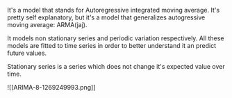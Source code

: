 It's a model that stands for Autoregressive integrated moving average. It's pretty self explanatory, but it's a model that generalizes autogressive moving average: ARMA(jaj).

It models non stationary series and periodic variation respectively. All these models are fitted to time series in order to better understand it an predict future values. 

Stationary series is a series which does not change it's expected value over time. 

![[ARIMA-8-1269249993.png]]

